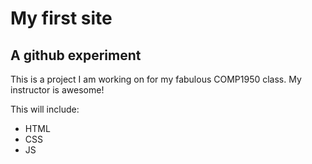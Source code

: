# My first site
## A github experiment

This is a project I am working on for my fabulous COMP1950 class.  My instructor is awesome!

This will include:

* HTML
* CSS
* JS